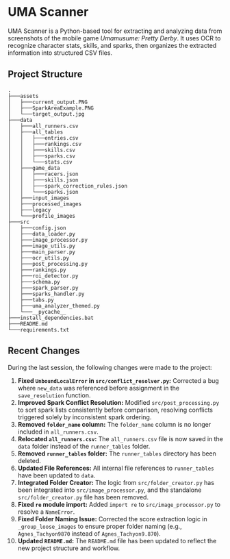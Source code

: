 # UMA Scanner

UMA Scanner is a Python-based tool for extracting and analyzing data from screenshots of the mobile game *Umamusume: Pretty Derby*. It uses OCR to recognize character stats, skills, and sparks, then organizes the extracted information into structured CSV files.

## Project Structure

```
.
├───assets
│   ├───current_output.PNG
│   ├───SparkAreaExample.PNG
│   └───target_output.jpg
├───data
│   ├───all_runners.csv
│   ├───all_tables
│   │   ├───entries.csv
│   │   ├───rankings.csv
│   │   ├───skills.csv
│   │   ├───sparks.csv
│   │   └───stats.csv
│   ├───game_data
│   │   ├───racers.json
│   │   ├───skills.json
│   │   ├───spark_correction_rules.json
│   │   └───sparks.json
│   ├───input_images
│   ├───processed_images
│   ├───legacy
│   └───profile_images
├───src
│   ├───config.json
│   ├───data_loader.py
│   ├───image_processor.py
│   ├───image_utils.py
│   ├───main_parser.py
│   ├───ocr_utils.py
│   ├───post_processing.py
│   ├───rankings.py
│   ├───roi_detector.py
│   ├───schema.py
│   ├───spark_parser.py
│   ├───sparks_handler.py
│   ├───tabs.py
│   ├───uma_analyzer_themed.py
│   └───__pycache__
├───install_dependencies.bat
├───README.md
└───requirements.txt
```

## Recent Changes

During the last session, the following changes were made to the project:

1.  **Fixed `UnboundLocalError` in `src/conflict_resolver.py`:** Corrected a bug where `new_data` was referenced before assignment in the `save_resolution` function.
2.  **Improved Spark Conflict Resolution:** Modified `src/post_processing.py` to sort spark lists consistently before comparison, resolving conflicts triggered solely by inconsistent spark ordering.
3.  **Removed `folder_name` column:** The `folder_name` column is no longer included in `all_runners.csv`.
4.  **Relocated `all_runners.csv`:** The `all_runners.csv` file is now saved in the `data` folder instead of the `runner_tables` folder.
5.  **Removed `runner_tables` folder:** The `runner_tables` directory has been deleted.
6.  **Updated File References:** All internal file references to `runner_tables` have been updated to `data`.
7.  **Integrated Folder Creator:** The logic from `src/folder_creator.py` has been integrated into `src/image_processor.py`, and the standalone `src/folder_creator.py` file has been removed.
8.  **Fixed `re` module import:** Added `import re` to `src/image_processor.py` to resolve a `NameError`.
9.  **Fixed Folder Naming Issue:** Corrected the score extraction logic in `_group_loose_images` to ensure proper folder naming (e.g., `Agnes_Tachyon9870` instead of `Agnes_Tachyon9.870`).
10. **Updated `README.md`:** The `README.md` file has been updated to reflect the new project structure and workflow.
